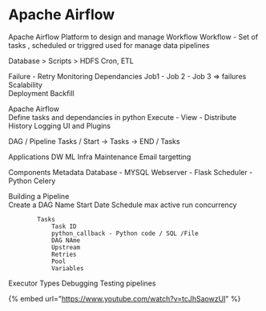 # Apache Airflow

Apache Airflow Platform to design and manage Workflow Workflow - Set of tasks , scheduled or triggred used for manage data pipelines

Database &gt; Scripts &gt; HDFS Cron, ETL

Failure - Retry Monitoring Dependancies Job1 - Job 2 - Job 3 =&gt; failures Scalability  
Deployment Backfill

Apache Airflow  
Define tasks and dependancies in python Execute - View - Distribute History Logging UI and Plugins

DAG / Pipeline Tasks /  Start -&gt; Tasks -&gt; END  / Tasks

Applications DW ML Infra Maintenance Email targetting

Components Metadata Database - MYSQL Webserver - Flask Scheduler - Python Celery

Building a Pipeline  
Create a DAG Name Start Date Schedule max active run concurrency

```text
        Tasks    
            Task ID
            python_callback - Python code / SQL /File
            DAG NAme
            Upstream
            Retries 
            Pool
            Variables
```

Executor Types Debugging Testing pipelines



{% embed url="https://www.youtube.com/watch?v=tcJhSaowzUI" %}



